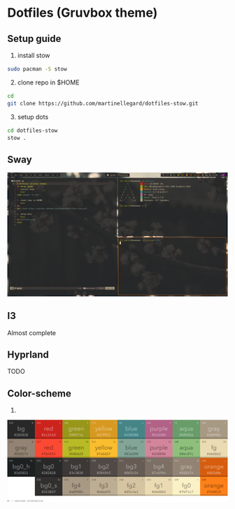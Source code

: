 # Dotfiles (Gruvbox theme)
## Setup guide
1. install stow 
```bash
sudo pacman -S stow
```
2. clone repo in $HOME
```bash
cd
git clone https://github.com/martinellegard/dotfiles-stow.git
```
3. setup dots
```bash
cd dotfiles-stow
stow .
```
## Sway
![sway picture](sway.png)
## I3
Almost complete
## Hyprland
TODO
## Color-scheme
1.
![color-scheme-picture](color-scheme.png)

